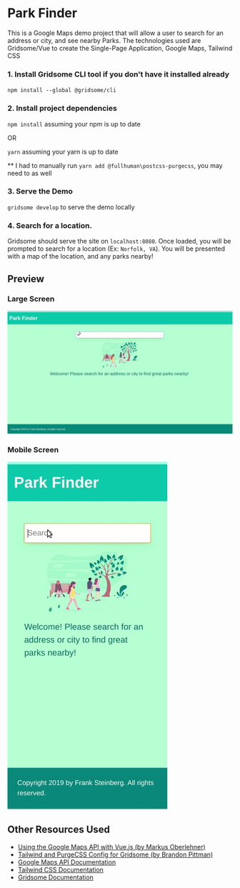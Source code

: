 # Park Finder

This is a Google Maps demo project that will allow a user to search for an address or city, and see nearby Parks. The technologies used are Gridsome/Vue to create the Single-Page Application, Google Maps, Tailwind CSS

### 1. Install Gridsome CLI tool if you don't have it installed already

`npm install --global @gridsome/cli`

### 2. Install project dependencies

`npm install` assuming your npm is up to date

OR

`yarn` assuming your yarn is up to date

** I had to manually run `yarn add @fullhuman\postcss-purgecss`, you may need to as well

### 3. Serve the Demo

`gridsome develop` to serve the demo locally

### 4. Search for a location.

Gridsome should serve the site on `localhost:8080`. Once loaded, you will be prompted to search for a location (Ex: `Norfolk, VA`). You will be presented with a map of the location, and any parks nearby!

## Preview

### Large Screen

![](src/assets/img/preview-large-screen.gif)

### Mobile Screen

![](src/assets/img/preview-mobile-screen.gif)

## Other Resources Used

* [Using the Google Maps API with Vue.js (by Markus Oberlehner)](https://markus.oberlehner.net/blog/using-the-google-maps-api-with-vue/)
* [Tailwind and PurgeCSS Config for Gridsome (by Brandon Pittman)](https://www.brandonpittman.net/tailwind-purge-config/)
* [Google Maps API Documentation](https://developers.google.com/maps/documentation/)
* [Tailwind CSS Documentation](https://tailwindcss.com/docs/)
* [Gridsome Documentation](https://gridsome.org/docs/)
